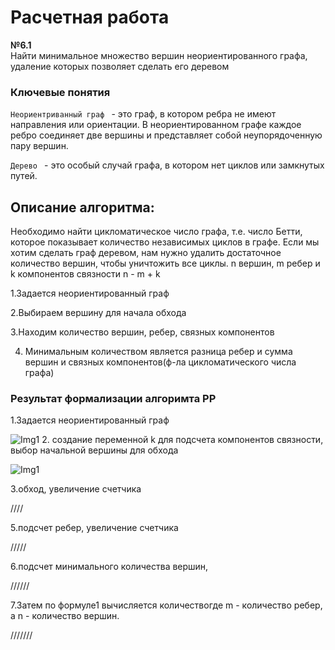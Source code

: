 # Расчетная работа

**№6.1**  
Найти минимальное множество вершин неориентированного графа, удаление которых позволяет сделать его деревом

### Ключевые понятия

`Неориентриванный граф ` - это граф, в котором ребра не имеют направления или ориентации. В неориентированном графе каждое ребро соединяет две вершины и представляет собой неупорядоченную пару вершин.

`Дерево ` - это особый случай графа, в котором нет циклов или замкнутых путей.

## Описание алгоритма:
Необходимо найти цикломатическое число графа, т.е. число Бетти, которое показывает количество независимых циклов в графе. Если мы хотим сделать граф деревом, нам нужно удалить достаточное количество вершин, чтобы уничтожить все циклы.
n вершин, m ребер и k компонентов связности
n - m + k

1.Задается неориентированный граф

2.Выбираем вершину для начала обхода

3.Находим количество вершин, ребер, связных компонентов

4. Минимальным количеством является разница ребер и сумма вершин и связных компонентов(ф-ла цикломатического числа графа)

   
### Результат формализации алгоримта РР

1.Задается неориентированный граф

![Img1](https://github.com/iis-32170x/RPIIS/blob/%D0%A5%D0%BE%D0%B4%D0%BE%D1%81%D0%BE%D0%B2_%D0%A2/SEM2/g1.jpg)
2. создание переменной k для подсчета компонентов связности, выбор начальной вершины для обхода

![Img1](https://github.com/iis-32170x/RPIIS/blob/%D0%A5%D0%BE%D0%B4%D0%BE%D1%81%D0%BE%D0%B2_%D0%A2/SEM2/g2.jpg)

3.обход, увеличение счетчика

////

5.подсчет ребер, увеличение счетчика

/////

6.подсчет минимального количества вершин, 

//////

7.Затем по формуле1 вычисляется количествогде m - количество ребер, а n - количество вершин.

///////
